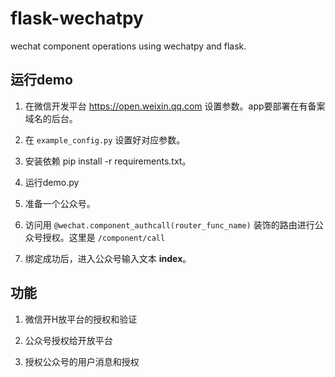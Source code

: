 
# flask-wechatpy

wechat component operations using wechatpy and flask.

## 运行demo

1. 在微信开发平台 https://open.weixin.qq.com 设置参数。app要部署在有备案域名的后台。

2. 在 `example_config.py` 设置好对应参数。

3. 安装依赖 pip install -r requirements.txt。

4. 运行demo.py

5. 准备一个公众号。

6. 访问用 `@wechat.component_authcall(router_func_name)` 装饰的路由进行公众号授权。这里是 `/component/call`

7. 绑定成功后，进入公众号输入文本 **index**。


## 功能

1. 微信开H放平台的授权和验证

2. 公众号授权给开放平台

3. 授权公众号的用户消息和授权
